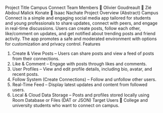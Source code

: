 Project Title
Campus Connect
Team Members
 Olivier Goudreault
 Zié Abdoul Malick Konate
 Isaac Nachate
Project Overview (Abstract)
Campus Connect is a simple and engaging social media app tailored for students and young
professionals to share updates, connect with peers, and engage in real-time discussions.
Users can create posts, follow each other, like/comment on updates, and get notified about
trending posts and friend activity. The app promotes a safe and moderated environment with
options for customization and privacy control.
Features
1. Create & View Posts – Users can share posts and view a feed of posts from their
connections.
2. Like & Comment – Engage with posts through likes and comments.
3. User Profiles – View and edit profile details, including bio, avatar, and recent posts.
4. Follow System (Create Connections) – Follow and unfollow other users.
5. Real-Time Feed – Display latest updates and content from followed users.
6. Local & Cloud Data Storage – Posts and profiles stored locally using Room
Database or Files (DAT or JSON)
Target Users
 College and university students who want to connect on campus. 
